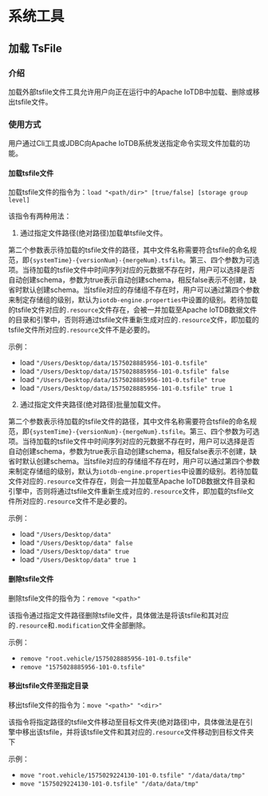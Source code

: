 <!--

    Licensed to the Apache Software Foundation (ASF) under one
    or more contributor license agreements.  See the NOTICE file
    distributed with this work for additional information
    regarding copyright ownership.  The ASF licenses this file
    to you under the Apache License, Version 2.0 (the
    "License"); you may not use this file except in compliance
    with the License.  You may obtain a copy of the License at
    
        http://www.apache.org/licenses/LICENSE-2.0
    
    Unless required by applicable law or agreed to in writing,
    software distributed under the License is distributed on an
    "AS IS" BASIS, WITHOUT WARRANTIES OR CONDITIONS OF ANY
    KIND, either express or implied.  See the License for the
    specific language governing permissions and limitations
    under the License.

-->

# 系统工具

## 加载 TsFile

### 介绍
加载外部tsfile文件工具允许用户向正在运行中的Apache IoTDB中加载、删除或移出tsfile文件。

### 使用方式
用户通过Cli工具或JDBC向Apache IoTDB系统发送指定命令实现文件加载的功能。

#### 加载tsfile文件
加载tsfile文件的指令为：`load "<path/dir>" [true/false] [storage group level]`

该指令有两种用法：
1. 通过指定文件路径(绝对路径)加载单tsfile文件。

第二个参数表示待加载的tsfile文件的路径，其中文件名称需要符合tsfile的命名规范，即`{systemTime}-{versionNum}-{mergeNum}.tsfile`。第三、四个参数为可选项。当待加载的tsfile文件中时间序列对应的元数据不存在时，用户可以选择是否自动创建schema，参数为true表示自动创建schema，相反false表示不创建，缺省时默认创建schema。当tsfile对应的存储组不存在时，用户可以通过第四个参数来制定存储组的级别，默认为`iotdb-engine.properties`中设置的级别。若待加载的tsfile文件对应的`.resource`文件存在，会被一并加载至Apache IoTDB数据文件的目录和引擎中，否则将通过tsfile文件重新生成对应的`.resource`文件，即加载的tsfile文件所对应的`.resource`文件不是必要的。

示例：

* load `"/Users/Desktop/data/1575028885956-101-0.tsfile"`
* load `"/Users/Desktop/data/1575028885956-101-0.tsfile" false`
* load `"/Users/Desktop/data/1575028885956-101-0.tsfile" true`
* load `"/Users/Desktop/data/1575028885956-101-0.tsfile" true 1`


2. 通过指定文件夹路径(绝对路径)批量加载文件。

第二个参数表示待加载的tsfile文件的路径，其中文件名称需要符合tsfile的命名规范，即`{systemTime}-{versionNum}-{mergeNum}.tsfile`。第三、四个参数为可选项。当待加载的tsfile文件中时间序列对应的元数据不存在时，用户可以选择是否自动创建schema，参数为true表示自动创建schema，相反false表示不创建，缺省时默认创建schema。当tsfile对应的存储组不存在时，用户可以通过第四个参数来制定存储组的级别，默认为`iotdb-engine.properties`中设置的级别。若待加载文件对应的`.resource`文件存在，则会一并加载至Apache IoTDB数据文件目录和引擎中，否则将通过tsfile文件重新生成对应的`.resource`文件，即加载的tsfile文件所对应的`.resource`文件不是必要的。

示例：

* load `"/Users/Desktop/data"`
* load `"/Users/Desktop/data" false`
* load `"/Users/Desktop/data" true`
* load `"/Users/Desktop/data" true 1`

#### 删除tsfile文件

删除tsfile文件的指令为：`remove "<path>"`

该指令通过指定文件路径删除tsfile文件，具体做法是将该tsfile和其对应的`.resource`和`.modification`文件全部删除。

示例：

* `remove "root.vehicle/1575028885956-101-0.tsfile"`
* `remove "1575028885956-101-0.tsfile"`

#### 移出tsfile文件至指定目录

移出tsfile文件的指令为：`move "<path>" "<dir>"`

该指令将指定路径的tsfile文件移动至目标文件夹(绝对路径)中，具体做法是在引擎中移出该tsfile，并将该tsfile文件和其对应的`.resource`文件移动到目标文件夹下

示例：

* `move "root.vehicle/1575029224130-101-0.tsfile" "/data/data/tmp"`
* `move "1575029224130-101-0.tsfile" "/data/data/tmp"`
